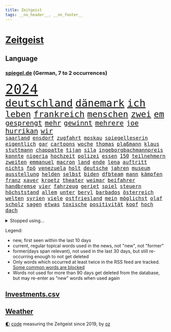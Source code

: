 ```yaml
---
title: Zeitgeist
tags: __no_header__, __no_footer__
---
```


# [Zeitgeist](https://oliz.io/zeitgeist/)

## Language

<h3><a href="https://www.spiegel.de" target="_blank">spiegel.de</a> (German, 7 to 2 occurrences)</h3>
<p style="font-family:monospace">
<span style="font-size:32pt"><a href="news_links.html#2024" class="current">2024</a></span>
<br>
<span style="font-size:24pt"><a href="news_links.html#deutschland" class="current">deutschland</a></span>
<span style="font-size:24pt"><a href="news_links.html#dänemark" class="current">dänemark</a></span>
<span style="font-size:24pt"><a href="news_links.html#ich" class="current">ich</a></span>
<br>
<span style="font-size:20pt"><a href="news_links.html#leben" class="current">leben</a></span>
<span style="font-size:20pt"><a href="news_links.html#frankreich" class="current">frankreich</a></span>
<span style="font-size:20pt"><a href="news_links.html#menschen" class="current">menschen</a></span>
<span style="font-size:20pt"><a href="news_links.html#zwei" class="current">zwei</a></span>
<span style="font-size:20pt"><a href="news_links.html#em" class="current">em</a></span>
<br>
<span style="font-size:16pt"><a href="news_links.html#gesprengt" class="current">gesprengt</a></span>
<span style="font-size:16pt"><a href="news_links.html#mehr" class="current">mehr</a></span>
<span style="font-size:16pt"><a href="news_links.html#gewinnt" class="current">gewinnt</a></span>
<span style="font-size:16pt"><a href="news_links.html#mehrere" class="current">mehrere</a></span>
<span style="font-size:16pt"><a href="news_links.html#joe" class="current">joe</a></span>
<span style="font-size:16pt"><a href="news_links.html#hurrikan" class="current">hurrikan</a></span>
<span style="font-size:16pt"><a href="news_links.html#wir" class="current">wir</a></span>
<br>
<span style="font-size:12pt"><a href="news_links.html#saarland" class="current">saarland</a></span>
<span style="font-size:12pt"><a href="news_links.html#ensdorf" class="new">ensdorf</a></span>
<span style="font-size:12pt"><a href="news_links.html#zugfahrt" class="new">zugfahrt</a></span>
<span style="font-size:12pt"><a href="news_links.html#moskau" class="current">moskau</a></span>
<span style="font-size:12pt"><a href="news_links.html#spiegelleserin" class="new">spiegelleserin</a></span>
<span style="font-size:12pt"><a href="news_links.html#eigentlich" class="current">eigentlich</a></span>
<span style="font-size:12pt"><a href="news_links.html#gar" class="current">gar</a></span>
<span style="font-size:12pt"><a href="news_links.html#cartoons" class="current">cartoons</a></span>
<span style="font-size:12pt"><a href="news_links.html#woche" class="current">woche</a></span>
<span style="font-size:12pt"><a href="news_links.html#thomas" class="current">thomas</a></span>
<span style="font-size:12pt"><a href="news_links.html#plaßmann" class="current">plaßmann</a></span>
<span style="font-size:12pt"><a href="news_links.html#klaus" class="current">klaus</a></span>
<span style="font-size:12pt"><a href="news_links.html#stuttmann" class="current">stuttmann</a></span>
<span style="font-size:12pt"><a href="news_links.html#chappatte" class="current">chappatte</a></span>
<span style="font-size:12pt"><a href="news_links.html#tijan" class="new">tijan</a></span>
<span style="font-size:12pt"><a href="news_links.html#sila" class="new">sila</a></span>
<span style="font-size:12pt"><a href="news_links.html#ingeborgbachmannpreis" class="new">ingeborgbachmannpreis</a></span>
<span style="font-size:12pt"><a href="news_links.html#konnte" class="current">konnte</a></span>
<span style="font-size:12pt"><a href="news_links.html#nigeria" class="current">nigeria</a></span>
<span style="font-size:12pt"><a href="news_links.html#hochzeit" class="current">hochzeit</a></span>
<span style="font-size:12pt"><a href="news_links.html#polizei" class="current">polizei</a></span>
<span style="font-size:12pt"><a href="news_links.html#essen" class="current">essen</a></span>
<span style="font-size:12pt"><a href="news_links.html#150" class="current">150</a></span>
<span style="font-size:12pt"><a href="news_links.html#teilnehmern" class="current">teilnehmern</a></span>
<span style="font-size:12pt"><a href="news_links.html#zweiten" class="current">zweiten</a></span>
<span style="font-size:12pt"><a href="news_links.html#emmanuel" class="current">emmanuel</a></span>
<span style="font-size:12pt"><a href="news_links.html#macron" class="current">macron</a></span>
<span style="font-size:12pt"><a href="news_links.html#land" class="current">land</a></span>
<span style="font-size:12pt"><a href="news_links.html#ende" class="current">ende</a></span>
<span style="font-size:12pt"><a href="news_links.html#lena" class="current">lena</a></span>
<span style="font-size:12pt"><a href="news_links.html#auftritt" class="current">auftritt</a></span>
<span style="font-size:12pt"><a href="news_links.html#nichts" class="current">nichts</a></span>
<span style="font-size:12pt"><a href="news_links.html#fpö" class="current">fpö</a></span>
<span style="font-size:12pt"><a href="news_links.html#venezuela" class="current">venezuela</a></span>
<span style="font-size:12pt"><a href="news_links.html#holt" class="current">holt</a></span>
<span style="font-size:12pt"><a href="news_links.html#deutsche" class="current">deutsche</a></span>
<span style="font-size:12pt"><a href="news_links.html#jahren" class="current">jahren</a></span>
<span style="font-size:12pt"><a href="news_links.html#museum" class="current">museum</a></span>
<span style="font-size:12pt"><a href="news_links.html#ausstellung" class="current">ausstellung</a></span>
<span style="font-size:12pt"><a href="news_links.html#helden" class="current">helden</a></span>
<span style="font-size:12pt"><a href="news_links.html#selbst" class="current">selbst</a></span>
<span style="font-size:12pt"><a href="news_links.html#biden" class="current">biden</a></span>
<span style="font-size:12pt"><a href="news_links.html#dfbteam" class="current">dfbteam</a></span>
<span style="font-size:12pt"><a href="news_links.html#mann" class="current">mann</a></span>
<span style="font-size:12pt"><a href="news_links.html#kämpfen" class="current">kämpfen</a></span>
<span style="font-size:12pt"><a href="news_links.html#franz" class="current">franz</a></span>
<span style="font-size:12pt"><a href="news_links.html#xaver" class="new">xaver</a></span>
<span style="font-size:12pt"><a href="news_links.html#kroetz" class="new">kroetz</a></span>
<span style="font-size:12pt"><a href="news_links.html#theater" class="current">theater</a></span>
<span style="font-size:12pt"><a href="news_links.html#weimar" class="current">weimar</a></span>
<span style="font-size:12pt"><a href="news_links.html#beifahrer" class="current">beifahrer</a></span>
<span style="font-size:12pt"><a href="news_links.html#handbremse" class="new">handbremse</a></span>
<span style="font-size:12pt"><a href="news_links.html#vier" class="current">vier</a></span>
<span style="font-size:12pt"><a href="news_links.html#fahrzeug" class="current">fahrzeug</a></span>
<span style="font-size:12pt"><a href="news_links.html#geriet" class="current">geriet</a></span>
<span style="font-size:12pt"><a href="news_links.html#spiel" class="current">spiel</a></span>
<span style="font-size:12pt"><a href="news_links.html#steuern" class="current">steuern</a></span>
<span style="font-size:12pt"><a href="news_links.html#höchststand" class="current">höchststand</a></span>
<span style="font-size:12pt"><a href="news_links.html#allem" class="current">allem</a></span>
<span style="font-size:12pt"><a href="news_links.html#unter" class="current">unter</a></span>
<span style="font-size:12pt"><a href="news_links.html#beryl" class="new">beryl</a></span>
<span style="font-size:12pt"><a href="news_links.html#barbados" class="new">barbados</a></span>
<span style="font-size:12pt"><a href="news_links.html#österreich" class="current">österreich</a></span>
<span style="font-size:12pt"><a href="news_links.html#welten" class="current">welten</a></span>
<span style="font-size:12pt"><a href="news_links.html#syrien" class="current">syrien</a></span>
<span style="font-size:12pt"><a href="news_links.html#viele" class="current">viele</a></span>
<span style="font-size:12pt"><a href="news_links.html#ostfriesland" class="new">ostfriesland</a></span>
<span style="font-size:12pt"><a href="news_links.html#mein" class="current">mein</a></span>
<span style="font-size:12pt"><a href="news_links.html#möglichst" class="current">möglichst</a></span>
<span style="font-size:12pt"><a href="news_links.html#olaf" class="current">olaf</a></span>
<span style="font-size:12pt"><a href="news_links.html#scholz" class="current">scholz</a></span>
<span style="font-size:12pt"><a href="news_links.html#sagen" class="current">sagen</a></span>
<span style="font-size:12pt"><a href="news_links.html#etwas" class="current">etwas</a></span>
<span style="font-size:12pt"><a href="news_links.html#toxische" class="current">toxische</a></span>
<span style="font-size:12pt"><a href="news_links.html#positivität" class="new">positivität</a></span>
<span style="font-size:12pt"><a href="news_links.html#kopf" class="current">kopf</a></span>
<span style="font-size:12pt"><a href="news_links.html#hoch" class="current">hoch</a></span>
<span style="font-size:12pt"><a href="news_links.html#dach" class="current">dach</a></span>
</p>
<details>
<summary>Stopped using...</summary>
<p class="former" style="font-size:12pt">
aussicht(1347) enorm(1347) linie(1347) monat(1347) sv(1347) fünfte(1346) amsterdam(1345) außenminister(1345) fischer(1345) manager(1345) bank(1344) ehemann(1344) einstieg(1344) geschickt(1344) krankenhäuser(1344) niveau(1344) pflege(1344) schnellcheck(1344) welle(1344) weltweiten(1344) 75(1343) alexej(1343) appelliert(1343) büros(1343) feierte(1343) google(1343) himmel(1343) jahrzehntelang(1343) möglicher(1343) nawalny(1343) niederländische(1343) priester(1343) verschiedene(1343) wolfsburg(1343) arzt(1342) behörde(1342) positiv(1342) united(1342) geboren(1341) lager(1341) myanmar(1341) planeten(1341) solle(1341) studierende(1341) babys(1340) bahnhof(1340) bremer(1340) bsc(1340) eingereicht(1340) endet(1340) gerüchte(1340) hertha(1340) preisen(1340) 10000(1339) berg(1339) flammen(1339) lisa(1339) philippinen(1339) tesla(1339) usregierung(1339) verlängern(1339) verstorbenen(1339) 22(1338) bundesrepublik(1338) endgültig(1338) freiheitsstrafe(1338) förderung(1338) gebrochen(1338) justiz(1338) neuseeland(1338) san(1338) strecke(1338) digitalisierung(1337) infektion(1337) kämpfer(1337) offensive(1337) veranstaltung(1337) verteidigung(1337) warschau(1337) angeklagter(1336) schadet(1336) öffnen(1336) franziskus(1335) klubs(1335) illegal(1334) militärs(1334) oppositionelle(1334) eigentümer(1333) hubertus(1333) sc(1333) bundesstaat(1332) ersetzen(1332) i(1332) bewegen(1331) erkrankt(1331) chefin(1330) deals(1330) einsetzen(1330) plädiert(1330) stelle(1330) vorsprung(1330) lkw(1328) geschäftsführer(1326) katholische(1326) ausmaß(1325) distanz(1325) drogen(1325) zweimal(1325) nachfrage(1324) skeptisch(1324) einreise(1323) katholischen(1323) staatliche(1323) februar(1322) meinen(1321) sozialdemokraten(1321) abgelehnt(1318) großem(1318) wem(1318) größere(1317) produziert(1315) retter(1315) katar(1313) sportler(1312) top(1312) rang(1310) wachsen(1310) schützt(1305) thüringer(1304) niedrig(1302) überfall(1301) liberalen(1299) erhebliche(1296) gehabt(1296) tuchel(1295) kontert(1290) teuren(1287) leiter(1256) polizeiruf(1246) 95(1236) gewinne(1235) politikern(1180) gebeten(1164) enthalten(1151) finanziert(1146) abgegeben(1117) jahresende(1104) ausnahme(1081) ohnehin(1076) polnischen(1046) 700(1037) umkämpften(1028) realität(1019) hoffenheim(1016) moderner(1014) gefiel(998) grünenpolitiker(975) spezielle(967) hendrik(966) ungewöhnliche(949) zufall(915) soldat(884) verschwinden(883) bonn(873) fake(868) verweist(865) filmemacher(864) 40000(844) triumphiert(840) zugenommen(834) angriffskrieg(823) kasse(818) eingetroffen(815) typ(811) todes(810) patrick(807) überlebenden(799) handys(794) indem(794) recherchen(773) ehrt(764) verhängnis(760) westjordanland(757) computer(750) ausbauen(747) kaiserslautern(746) hadert(744) tiefer(738) verhaftung(731) andrew(726) weltrekord(725) plädieren(722) neustart(721) zuwanderung(714) verstoßen(712) trans(708) olympiasieger(706) zurückhaltung(694) ähnlichen(691) revolution(689) chinesen(688) äußerst(685) protestbewegung(675) heidenheim(673) lebenslange(661) gewässer(649) yorker(643) stemmen(638) kriminalität(635) tel(629) monika(627) aviv(618) verurteilten(608) festgehalten(607) prien(601) äußerung(587) geschmack(584) kritisierten(579) pistole(570) verbrenner(570) finanzaufsicht(567) gedroht(564) abwehr(557) fenster(557) lauter(557) machtkampf(557) 47(553) kritikern(552) strafanzeige(551) marcel(548) vulkan(546) jahresbeginn(544) internationalem(542) ähnliche(542) pedro(539) praxis(537) dreier(536) aggressiv(534) viertagewoche(527) ansicht(526) pokal(525) mythos(522) ricarda(515) dauer(512) cem(510) junta(510) özdemir(510) vorstandschef(507) heran(500) 5000(497) nötigung(496) eskalierte(495) stein(494) vorwurfs(482) uhren(480) 51(479) saintgermain(479) alonso(477) niger(476) verstoß(463) ausweitung(460) björn(459) höcke(459) atomwaffen(458) wagenknechts(454) gesprächen(451) errichten(447) ebrahim(443) wrack(441) portal(440) veränderungen(439) heimlich(437) 2027(436) gründung(431) zeuge(427) fußballverband(425) westlicher(425) klares(423) rahmen(423) 2010(420) samuel(415) schlechtes(414) getrieben(408) seltsame(400) begleitete(398) lied(397) aufsteiger(393) gelände(391) raisi(391) rechter(390) protestierten(386) mahnen(384) mobilität(382) popp(376) verfassung(376) wuchs(376) gestrandet(374) leichte(369) mysteriöse(366) fasziniert(365) politologe(363) moschee(361) älterer(359) renommierten(357) wiesbaden(357) überlegen(357) 2013(352) awards(352) drückt(350) vergessene(349) tierwohl(348) preiserhöhung(345) saßen(341) erweitert(338) weltmeisterschaft(334) sicheren(333) spdchef(333) eauto(331) goldene(331) klassische(331) stockt(330) zeitgleich(330) übereinstimmenden(330) verkaufte(329) militärisch(328) metropole(326) designer(325) service(323) fahrzeugen(322) andré(321) showdown(321) geflohen(318) week(318) skurriler(317) entstand(315) belohnt(313) erwischte(313) gedreht(313) wirtschaftsweise(312) beschwört(310) instagrampost(310) albtraum(309) erschien(308) winde(304) genossen(303) anzeige(302) militärjunta(299) erlaubnis(296) mehrwertsteuer(296) xabi(296) unterkunft(294) geschäftsleute(292) grenzübergang(292) usamerikanerin(292) schwachen(291) asylsuchende(290) aufstehen(290) konsequent(290) akzeptiert(289) niederlegen(289) bedauert(287) verunglückte(287) amerikanischen(286) nachteile(286) burkina(281) eiffelturm(281) faso(281) umgehend(280) gewechselt(277) vorzugehen(277) onkel(276) verheerende(275) erweitern(273) verfahrens(271) dončić(269) gastronomie(268) comedian(267) oppositionspolitiker(267) auftritte(265) demokratischen(264) bischof(263) isst(262) lokführer(261) qualifikation(261) strafgerichtshof(261) eindämmen(260) sekunde(260) sportlich(260) millionensumme(259) reifen(258) gerald(257) gefolgt(256) daneben(254) gerichtshofs(254) ukrainekriegs(254) kommissionspräsidentin(252) pflegte(252) flüchtlingsunterkunft(251) bahnsteig(250) hinterlässt(249) inselstaat(248) turbulenzen(247) weitreichenden(247) gedächtnis(246) hilfsgüter(246) militäroffensive(246) taucht(246) mittwochmorgen(245) gitarre(243) gerechnet(240) stadtzentrum(240) 37jähriger(238) lasst(237) oberlandesgericht(237) charkiw(235) sicherheitsvorkehrungen(235) kommissarin(233) propalästinensischen(233) vertrieben(233) kilometern(231) vielfältig(231) überfällig(231) krebsdiagnose(230) vulkanausbruch(227) gewähren(226) bekomme(225) eingedrungen(224) israelgazanews(223) führerscheinprüfung(222) tories(222) 270(221) eingeweiht(221) anerkennen(220) ingo(220) mitgestalten(220) mohammad(220) sicherheitsgründen(220) beteuert(219) dokument(219) spdpolitikerin(219) tatortvote(218) positioniert(217) usschauspieler(217) beeindruckend(216) vaude(216) club(215) zuständig(215) furchtbar(213) verwenden(213) räumung(212) kiboom(211) auskunft(209) artikel(207) häme(207) mitarbeiterinnen(207) fortuna(206) versorgen(206) eingelegt(205) hamasmassaker(204) zeitgemäß(204) 102(203) 16jährigen(203) kopie(203) sportvorstand(202) bauer(200) beendete(200) wisconsin(199) autorität(198) gespalten(198) 240(197) gewaltsam(197) gestritten(196) britisches(195) eingestürzten(194) taugt(192) bot(191) trainerwechsel(191) fußballklub(190) lokführern(190) sammelte(190) ungeschlagen(190) damaligen(188) galeria(188) brandbrief(187) sowohl(187) kaufhof(185) norbert(185) trauen(185) vorstellungen(185) flaggen(184) kardashian(184) motiven(184) odessa(184) bedrängnis(183) verbucht(183) netze(182) niko(180) afdabgeordneten(179) agentur(179) agnes(178) 68(177) dorthin(177) mindestlohn(177) prize(177) billie(176) brett(176) größe(175) profitierte(174) vergleichsweise(174) wow(172) gerufen(171) schimpft(171) meeresspiegel(170) staatssekretär(170) erhöhter(169) konsumenten(169) schokolade(169) blockbuster(168) brehme(168) machtwechsel(166) winzigen(166) 1945(163) finanziellen(163) geglaubt(163) interessieren(163) lesbische(163) nominierungen(163) tabak(163) mögen(161) verkünden(161) diskriminiert(158) einführen(158) luke(158) gebrauch(157) schwerverletzten(157) verwendung(157) sogenanntes(156) befassen(155) geldern(155) flugzeugs(154) herber(154) prag(154) sand(154) kreise(152) norddeutschlands(152) 180(151) erfolgreichen(151) erkranken(151) verstörende(151) kriegsschiff(150) wofür(150) gründet(149) motivierten(148) triebwerk(148) weiblicher(148) wüten(148) katz(147) vorm(147) exmann(146) inmitten(146) passagier(145) rüsten(145) 1999(144) siebzigerjahren(144) spdmann(144) browser(143) hamasführer(143) mossad(143) verunglückten(143) zwecke(143) anhörung(142) format(142) militärübungen(142) patzer(142) schritten(142) visionen(142) chrome(141) 122(140) handballer(140) lily(140) niedriger(140) parallelwelt(140) presley(140) berufstätige(139) bestürzung(139) dating(139) generalstabschef(139) sowieso(139) alkoholfreie(138) beeinflusst(138) beschädigen(138) sächsische(138) berühmteste(137) bundesrechnungshof(137) igh(137) internat(137) dreh(136) haag(136) notlandung(136) senator(136) eberl(135) grenzschutz(135) ten(134) begraben(133) entscheidender(133) gewidmet(133) labour(133) prallte(133) spionageverdacht(133) darlehen(132) festivals(132) jagt(132) marie(132) nachholbedarf(132) filmfestspiele(131) indes(131) potsdamer(131) remigrationstreffen(131) territorium(131) trainersuche(131) groteske(130) riegel(130) zerrissen(130) afdmitarbeiter(129) kontroversen(129) altkanzlerin(128) schmallippig(128) gitarrist(127) hochrangige(127) uvalde(127) fußgängerzone(126) angesetzt(125) verprügelt(125) militärflugzeug(123) hernández(122) lebenslang(122) völkerrechts(122) clan(121) fazit(121) selbstkritik(121) europäischem(120) pferd(120) stützt(120) moreno+1(119) abziehen(118) fa(118) innerlich(118) omen(118) south(118) mitarbeiterin(117) verbotene(117) verbraucherschutz(117) produkten(116) augenzeugin(114) maulwurf(114) wiederaufnahme(114) peinlichen(113) spitzel(113) israelkritik(112) umgekehrt(112) unogericht(112) feiertag(111) gerieten(111) partnern(111) sperrzone(111) thron(111) entweder(110) fahrlässiger(110) schmiss(110) vorgesehen(110) östlichen(110) formulierung(109) gouverneurin(109) nachbessern(109) rücksichtslos(109) verlässlicher(109) bewerben(108) natostaaten(108) oberhausen(108) pferde(108) rafahoffensive(107) zitate(107) digitalpakt(106) einsetzt(106) fertig(106) leverkusens(106) plädoyers(106) zuschlagen(106) lyon(105) schädel(105) spielraum(105) anton(104) hofreiter(104) michail(104) netanyahuregierung(104) riesiger(104) superlative(104) wahlkampfveranstaltung(104) diversität(103) grünenchefin(103) ladung(103) übertrieben(103) abrüstung(102) auszeit(102) erhältlich(102) höchstem(102) betrunken(101) geführten(101) kostenlosen(101) mitmachen(101) sensible(101) stürze(101) zweitligisten(101) basketballerinnen(100) ausverkauf(99) erreichte(99) investoreneinstieg(99) virus(99) abwesenheit(98) berühmtes(98) friedhelm(98) funkel(98) kids(98) lügner(98) möglichkeit(98) spitzen(98) usmedien(98) skurrile(97) arschloch(96) titelgewinn(96) account(95) unmenschlichen(95) belohnung(94) fing(93) regisseure(93) restaurant(93) kremltruppen(92) küken(92) aufgearbeitet(91) kostete(91) puigdemont(91) zig(91) andrang(90) cat(90) erheblichen(90) fürchte(90) operationen(90) running(90) skandale(90) thüringische(90) 21jähriger(89) engen(89) familienangehörige(89) fotografiert(89) gesundheitsrisiko(89) inhalten(89) philosophie(89) taxis(89) zusammenraufen(89) inspirierte(88) prüfer(88) techmilliardär(88) bankrotterklärung(87) choreograf(87) frosch(87) gates(87) klassenerhalt(87) staatspräsident(87) tierarten(87) westdeutschland(87) anbot(86) gehäuft(86) trek(86) alec(85) baldwin(85) einflussnahme(85) erfolgreicher(85) filmset(85) kamerafrau(85) abgespielt(84) alleingang(84) authentisch(84) beschimpfen(84) dramé(84) hyalomma(84) laufende(84) lokalpolitiker(84) mouhamed(84) schätzungen(84) suhl(84) anstatt(83) erdrutsche(83) amnestiegesetz(82) gelöscht(82) katalanische(82) pfingsten(82) 18jährigen(81) eilt(81) gleichzusetzen(81) konzertkarten(81) korruptionsskandal(81) lords(81) nordrheinwestfalens(81) oberhaus(81) populismus(81) statistiken(81) traditionell(81) tue(81) bronzezeit(80) flaschenwürfe(80) gesunde(80) kapitalismus(80) singapur(80) ausdruck(79) heilige(79) kriegsführung(79) papuaneuguinea(79) zugesichert(79) ästhetik(79) ferraripilot(78) grundsätzlichen(78) schmerzensgeld(78) aufsichtsrat(77) bafin(77) carmen(77) formel1rennen(77) kulissen(77) missbrauchsfällen(77) moore(77) provokateur(77) republikanischer(77) seeadler(77) zulieferern(77) aliens(76) apps(76) bielefelder(76) deftige(76) joggerin(76) källenius(76) mercedeschef(76) ola(76) amnestie(75) athletin(75) batterien(75) dominierte(75) hauptpreis(75) hinterlegt(75) laxe(75) massenprotesten(75) nazi(75) reiht(75) triest(75) worklifebalance(75) andi(74) bange(74) insulaner(74) matchwinner(74) berichteten(73) blanche(73) erliegen(73) exuspräsidenten(73) kuriosum(73) zusätzlichen(73) eyes(72) migrationsabkommen(72) nackter(72) neuzeit(72) stephanie(72) verdächtig(72) vergreift(72) auckland(71) einbruch(71) ibrahim(71) innenpolitisch(71) psychologischen(71) sanierungsplan(71) schnitzer(71) ausgelaufen(70) bekannter(70) bewerbung(70) regierungsberater(70) wade(70) bombardierte(69) ioc(69) radprofi(69) verkleinern(69) afdrechtsaußen(68) ausstrahlen(68) bauarbeiter(68) benehmen(68) bestandteil(68) fester(68) friedens(68) genie(68) höchst(68) inkrafttreten(68) lavaströme(68) nike(68) pocher(68) weltbekannt(68) wirklichkeit(68) kaugummi(67) neonazi(67) opferrolle(67) schlichtung(67) shapps(67) automarke(66) bodemann(66) litauische(66) sozialer(66) anzuerkennen(65) brd(65) geländewagen(65) aktienhandel(64) alias(64) clubs(64) impfen(64) monströse(64) bestseller(63) force(63) giro(63) kartellklage(63) schmierereien(63) slowenische(63) verdrängen(63) verläuft(63) abgeriegelt(62) entbrannt(62) l'amour(62) philip(62) prägend(62) alphabet(61) eilish(61) kroos'(61) menschenmassen(61) wmheld(61) überführt(61) fußballers(60) instagrambeitrag(60) schwimmende(60) bestechlichkeit(59) chips(59) elektromobilität(59) empfinden(59) ivan(59) neigt(59) zivilgesellschaft(59) gesenkt(58) konstellation(58) mental(58) olympique(58) aitana(57) befindlichkeiten(57) bock(57) grobe(57) hündin(57) memoiren(57) persönlicher(57) randaliert(57) schweigegeldaffäre(57) wirtschaftspolitik(57) besichtigung(56) buzz(56) ethikrats(56) hildesheim(56) kannten(56) mossadchef(56) saparole(56) zelte(56) indirekten(55) jenny(55) ungewissheit(55) abtrünnigen(54) etablierte(54) kampfdrohnen(54) trinkt(54) verweigern(54) 2005(53) militärbündnisses(53) 63jährige(52) dfbpokalfinale(52) flüchtling(52) hunderttausenden(52) id(52) rettungsarbeiten(52) versuchter(52) wetterlage(52) atomenergiebehörde(51) chronischer(51) komparsen(51) rheinische(51) terrain(51) palästinas(50) toiletten(50) wänden(50) entlohnung(49) haushalten(49) oligarch(49) pokalfinale(49) rädelsführer(49) römische(49) schwertun(49) unanständig(49) vechta(49) verunsichert(49) crystal(48) erdstöße(48) irakli(48) kobachidse(48) louk(48) melonis(48) schwangere(48) shani(48) 40jährige(47) dschihadisten(47) d’italia(47) einflussreichsten(47) goldbarren(47) reporters(47) rettungsversuch(47) ruder(47) saturn(47) vollbracht(47) vorgeht(47) wahlheimat(47) radprofis(46) sauer(46) verkäufer(46) bundesvorstand(45) cannes(45) elfmeterschießen(45) errichtete(45) fischkutter(45) jugendkriminalität(45) neapel(45) rechthaber(45) schulamoklauf(45) spielmanipulation(45) statussymbol(45) strengsten(45) beck(44) gültiges(44) kampfbrigade(44) möwen(44) piraten(44) schweigegeldprozesses(44) sportchef(44) unerlaubte(44) aktentasche(43) basketballstar(43) meistens(43) räume(43) sportminister(43) talmon(43) volksfesten(43) völkerrechtler(43) ausgeübt(42) coppola(42) erreger(42) fridman(42) kreativen(42) lennon(42) quälte(42) reitsport(42) reizen(42) strafstoß(42) tiefgreifende(42) bildete(41) darstellt(41) einnehmen(41) indigene(41) millionenstrafe(41) oktoberfest(41) ritt(41) touristenzahl(40) aussagt(39) dreieinhalb(39) erregte(39) evakuieren(39) geschworene(39) krisenzeit(39) radioaktiver(39) tigermücke(39) 62jährige(38) besuchte(38) diddy(38) einschüchtern(38) katalanen(38) planet(38) sean(38) sportwissenschaftler(38) vorsorge(38) hathaway(37) industriegebiet(37) kunstbiennale(37) massensterben(37) militärparade(37) bistum(36) curry(36) eingestürzt(36) eintreffen(36) gewünschten(36) hellt(36) presserat(36) stephen(36) wildfleisch(36) afdspitzenkandidat(35) bundeskabinett(35) champagner(35) dienstagmittag(35) europameister(35) europapokal(35) finanzieller(35) furios(35) gespitzelt(35) nachbar(35) orange(35) permanent(35) rumpf(35) wolfsburgs(35) zurückhält(35) menschheit(34) vodafone(34) begrenzten(33) drakonischen(33) erlebten(33) filmbiografie(33) freiheiten(33) jawort(33) křetínský(33) rückspiel(33) stahlgeschäft(33) bergpanorama(32) dmitri(32) fuji(32) fujikawaguchiko(32) japanisches(32) sichtschutz(32) spargel(32) türsteher(32) ungeschlagenserie(32) unterschreibt(32) 56jährige(31) asche(31) bnd(31) monaco(31) plastikflaschen(31) zehnjährige(31) beschimpfungen(30) cremig(30) geflüchteter(30) chartspitze(29) gag(29) kluft(29) riskanter(29) tornado(29) verteuert(29) vielzahl(29) amateurarchäologen(28) aufkommen(28) chinafreundlichen(28) outfit(28) soft(28) stimmungstest(28) symbolpolitik(28) trainerjob(28) umsturz(28) underdog(28) anliegen(27) bergführer(27) blutigen(27) bundesligalizenz(27) evolution(27) gelieferte(27) ham(27) jammert(27) kami(27) nachgeholfen(27) rita(27) schlaganfall(27) sherpa(27) solo(27) spionageaffären(27) wehen(27) arbeiteten(26) berühmtester(26) boomenden(26) cduwahlplakate(26) geschreddert(26) heimrennen(26) propalästinensischer(26) sbahnhof(26) späteren(26) tischtennis(26) umgesiedelt(26) bangladesch(25) buhrufe(25) distanzierte(25) jauch(25) joschka(25) russlandukrainenews(25) wenigstens(25) 155(24) entzauberung(24) leeds(24) schlammschlacht(24) stromleitungen(24) südamerika(24) verpassten(24) vogelgrippe(24) zwickau(24) abnehmspritze(23) androidhandys(23) anführen(23) aufgegangen(23) booker(23) energisch(23) entgangen(23) ergibt(23) heinz(23) lebenserwartung(23) rasmus(23) reflexion(23) slogans(23) sylvia(23) brutalen(22) chats(22) holprig(22) mitstreiter(22) schütze(22) wüst(22) ausbreitung(21) d'italia(21) fehlendes(21) geistlichen(21) hilflos(21) mogelpackungen(21) notorisch(21) rummenigge(21) schlauer(21) versechsfacht(21) vorzeigeprojekt(21) änderten(21) absagen(20) anspannung(20) einspruch(20) geprügelt(20) kompliziertesten(20) krafttraining(20) polizeibekannt(20) wildkamera(20) abstimmungen(19) braune(19) durchschnittliche(19) eumarinemission(19) flick(19) hansi(19) höherem(19) rock(19) seegrenze(19) abgestiegen(18) ballermann(18) beschließen(18) cheftrainer(18) eishockeynationalmannschaft(18) entsprechend(18) ersatzteile(18) geist(18) grotesken(18) hag(18) romanvorlage(18) befragen(17) gemessen(17) grundgesetzes(17) heimturnier(17) neuerscheinungen(17) plakat(17) termine(17) abrechnung(16) amtseinführung(16) animiert(16) autismus(16) chris(16) kerem(16) massenschlägerei(16) neueste(16) relegation(16) rentenpolitik(16) satelliteninternet(16) schalom(16) starlink(16) these(16) vordringen(16) 17jährige(15) angemessene(15) delegationen(15) knobloch(15) propalästinaproteste(15) saalfeldrudolstadt(15) schiebt(15) scholz'(15) shatner(15) sorten(15) streitthema(15) vergleichen(15) versteckte(15) courteney(14) cox(14) debauswahl(14) eisdiele(14) eishockeywm(14) eroberte(14) euaußengrenzen(14) schietwetter(14) bürgerschaft(13) drogensucht(13) ed(13) empfohlen(13) geert(13) handelskrieg(13) jeweils(13) lobbyist(13) regierungspartei(13) theaterstück(13) wilders(13) angestimmt(12) besucherin(12) europaweit(12) exoplanet(12) verlogen(12) anspielung(11) begründen(11) feinde(11) gekannt(11) herumreißen(11) siedlungen(11) stadtverwaltung(11) unkompliziert(11)
</p>
</details>
<p>Legend:
<ul>
<li><span class="new">new</span>, first seen within the last 10 days</li>
<li><span class="current">current</span>, regular topical words used in the news, not "new", not "former"</li>
<li><span class="former">former(days span relevant)</span>, not used in the last 30 days, but still re-occurring enough to not get deleted</li>
<li>Only words which occurred at least twice in the RSS feed are tracked. <a href="language/filters.py">Some common words are blocked</a></li>
<li>Words not used for more than 90 days get deleted from the database, but may re-enter as "new" words when used again</li>
</ul>
</p>

## [Investments](investments.html)[.csv](investments.csv)

## [Weather](weather.html)

<footer>
<a href="javascript:toggleTheme()" class="nav">🌓</a>
<a href="https://github.com/ooz/zeitgeist">code</a> measuring the Zeitgeist since 2019, by <a href="https://oliz.io">oz</a>
</footer>
